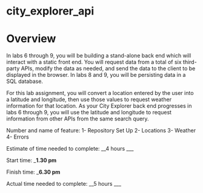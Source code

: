 # city_explorer_api

# Overview
In labs 6 through 9, you will be building a stand-alone back end which will interact with a static front end. You will request data from a total of six third-party APIs, modify the data as needed, and send the data to the client to be displayed in the browser. In labs 8 and 9, you will be persisting data in a SQL database.

For this lab assignment, you will convert a location entered by the user into a latitude and longitude, then use those values to request weather information for that location. As your City Explorer back end progresses in labs 6 through 9, you will use the latitude and longitude to request information from other APIs from the same search query.

Number and name of feature: 
1- Repository Set Up
2- Locations
3- Weather
4- Errors 

Estimate of time needed to complete: __4 hours ___

Start time: ___1.30 pm__

Finish time: ___6.30 pm__

Actual time needed to complete: __5 hours ___
